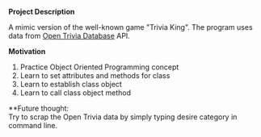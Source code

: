 **Project Description**

A mimic version of the well-known game "Trivia King". The program uses data from [Open Trivia Database](https://opentdb.com/api_config.php) API.


**Motivation**
1. Practice Object Oriented Programming concept
2. Learn to set attributes and methods for class
3. Learn to establish class object
4. Learn to call class object method


**Future thought:  
Try to scrap the Open Trivia data by simply typing desire category in command line.
